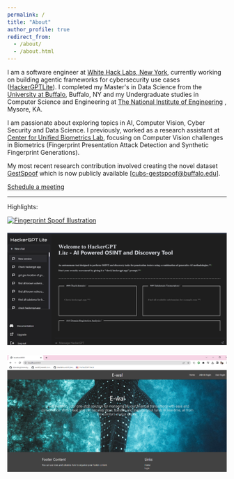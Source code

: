 ```yaml
---
permalink: /
title: "About"
author_profile: true
redirect_from: 
  - /about/
  - /about.html
---
```

I am a software engineer at [White Hack Labs, New York](https://whitehacklabs.com/), currently working on building agentic frameworks for cybersecurity use cases ([HackerGPTLite](https://hackergpt.app/auth/login)). I completed my Master's in Data Science from the [University at Buffalo](https://www.buffalo.edu/), Buffalo, NY and my Undergraduate studies in Computer Science and Engineering at [The National Institute of Engineering](https://nie.ac.in/) , Mysore, KA.

I am passionate about exploring topics in AI, Computer Vision, Cyber Security and Data Science. I previously, worked as a research assistant at [Center for Unified Biometrics Lab](https://www.buffalo.edu/cubs.html), focusing on Computer Vision challenges in Biometrics (Fingerprint Presentation Attack Detection and Synthetic Fingerprint Generations).

My most recent research contribution involved creating the novel dataset [GestSpoof](https://www.buffalo.edu/cubs/research/datasets/gestspoof-dataset.html) which is now publicly available [cubs-gestspoof@buffalo.edu].  

[Schedule a meeting](https://calendly.com/shreeramgs/video-interview)

---
Highlights:

<div style="display: grid; grid-template-columns: repeat(auto-fit, minmax(350px, 1fr)); gap: 20px;">
    <a href="/publication/gestspoof" rel="permalink">
        <img src="/images/GestSpoof_Dataset_Final_Poster_page-0001.jpg" 
             alt="Fingerprint Spoof Illustration" 
             style="width: 100%; height: auto; object-fit: cover;">
    </a>
    <a href="http://hackergpt.app/auth/login">
        <img src="/images/hackerGPT_landingpage.png" 
             alt="HackerGPT Landing Page" 
             style="width: 100%; height: auto;">
    </a>
    <a href="https://github.com/shreeramgs/E-wal" rel="permalink">
        <img src="/images/Ewal.png" 
             alt="Ewal" 
             style="width: 100%; height: auto; object-fit: cover;">
    </a>
</div>

